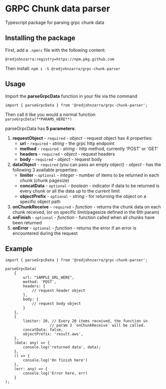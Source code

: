 # GRPC Chunk data parser

Typescript package for parsing grpc chunk data

## Installing the package

First, add a `.npmrc` file with the following content:

```
@redjohnzarra:registry=https://npm.pkg.github.com
```

Then install:
`npm i -S @redjohnzarra/grpc-chunk-parser`

## Usage

Import the **parseGrpcData** function in your file via the command

```
import { parseGrpcData } from '@redjohnzarra/grpc-chunk-parser';
```

Then call it like you would a normal function
`parseGrpcData(**PARAMS_HERE**)`

parseGrpcData has **5 parameters**:

1. **requestObject** - `required` - _object_ - request object has 4 properties:
    - **url** - `required` - _string_ - the grpc http endpoint
    - **method** - `required` - _string_ - http method, currently 'POST' or 'GET'
    - **headers** - `required` - _object_ - request headers
    - **body** - `required` - _object_ - request body
2. **dataObject** - `required` (you can pass an empty object) - _object_ - has the following 3 available properties:
    - **limiter** - `optional` - _integer_ - number of items to be returned in each chunk (chunk pagesize)
    - **concatData** - `optional` - _boolean_ - indicator if data to be returned is every chunk or all the data up to the current limit
    - **objectPrefix** - `optional` - _string_ - for returning the object on a specific object path
3. **onChunkReceive** - `required` - _function_ - returns the chunk data on each chunk received, (or on specific limit/pagesize defined in the 6th param)
4. **onFinish** - `optional` - _function_ - function called when all chunks have been returned
5. **onError** - `optional` - _function_ - returns the error if an error is encountered during the request

## Example

```
import { parseGrpcData } from '@redjohnzarra/grpc-chunk-parser';

parseGrpcData(
    {
        url: "SAMPLE_URL_HERE",
        method: 'POST',
        headers: {
            // request header object
        },
        body: {
            // request body object
        }
    },
    {
        limiter: 20, // Every 20 items received, the function in
			        // param 3 `onChunkReceive` will be called.
        concatData: false,
        objectPrefix: 'result.aws',
    },
    (data: any) => {
        console.log('returned data', data);
    },
    () => {
        console.log('On finish here')
    },
    (err: any) => {
        console.log('Error here, err)
    }
);
```
